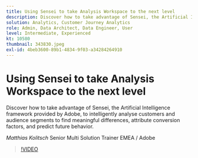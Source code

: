 ```yaml
---
title: Using Sensei to take Analysis Workspace to the next level
description: Discover how to take advantage of Sensei, the Artificial Intelligence framework provided by Adobe, to intelligently analyze customers and audience segments to … (Descriptions should be between 60 and 160 characters)
solution: Analytics, Customer Journey Analytics
role: Admin, Data Architect, Data Engineer, User
level: Intermediate, Experienced
kt: 10580
thumbnail: 343830.jpeg
exl-id: 4beb3600-89b1-4834-9f03-a34284264910
---
```

# Using Sensei to take Analysis Workspace to the next level

Discover how to take advantage of Sensei, the Artificial Intelligence framework provided by Adobe, to intelligently analyse customers and audience segments to find meaningful differences, attribute conversion factors, and predict future behavior.

*Matthias Kolitsch* Senior Multi Solution Trainer EMEA / Adobe

>[!VIDEO](https://video.tv.adobe.com/v/343830/?quality=12&learn=on)
